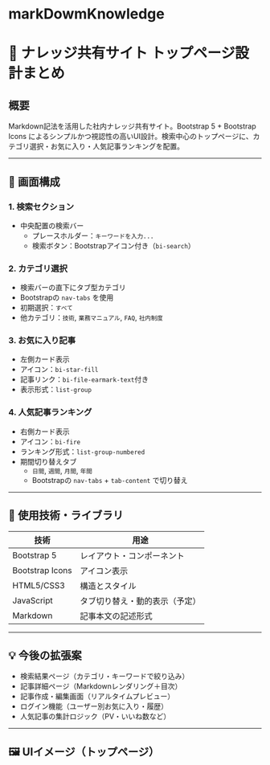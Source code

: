 # markDowmKnowledge








# 🧠 ナレッジ共有サイト トップページ設計まとめ

## 概要
Markdown記法を活用した社内ナレッジ共有サイト。Bootstrap 5 + Bootstrap Icons によるシンプルかつ視認性の高いUI設計。検索中心のトップページに、カテゴリ選択・お気に入り・人気記事ランキングを配置。

---

## 🧩 画面構成

### 1. 検索セクション
- 中央配置の検索バー
  - プレースホルダー：`キーワードを入力...`
  - 検索ボタン：Bootstrapアイコン付き（`bi-search`）

### 2. カテゴリ選択
- 検索バーの直下にタブ型カテゴリ
- Bootstrapの `nav-tabs` を使用
- 初期選択：`すべて`
- 他カテゴリ：`技術`, `業務マニュアル`, `FAQ`, `社内制度`

### 3. お気に入り記事
- 左側カード表示
- アイコン：`bi-star-fill`
- 記事リンク：`bi-file-earmark-text`付き
- 表示形式：`list-group`

### 4. 人気記事ランキング
- 右側カード表示
- アイコン：`bi-fire`
- ランキング形式：`list-group-numbered`
- 期間切り替えタブ
  - `日間`, `週間`, `月間`, `年間`
  - Bootstrapの `nav-tabs` + `tab-content` で切り替え

---

## 🎨 使用技術・ライブラリ

| 技術             | 用途                           |
|------------------|--------------------------------|
| Bootstrap 5      | レイアウト・コンポーネント     |
| Bootstrap Icons  | アイコン表示                   |
| HTML5/CSS3       | 構造とスタイル                 |
| JavaScript       | タブ切り替え・動的表示（予定） |
| Markdown         | 記事本文の記述形式             |

---

## 💡 今後の拡張案

- 検索結果ページ（カテゴリ・キーワードで絞り込み）
- 記事詳細ページ（Markdownレンダリング＋目次）
- 記事作成・編集画面（リアルタイムプレビュー）
- ログイン機能（ユーザー別お気に入り・履歴）
- 人気記事の集計ロジック（PV・いいね数など）

---

## 🖼 UIイメージ（トップページ）

